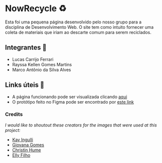 # NowRecycle ♻️

Esta foi uma pequena página desenvolvido pelo nosso grupo para a disciplina de Desenvolvimento Web. O site tem como intuito fornecer uma coleta de materiais que iriam ao descarte comum para serem reciclados.

## Integrantes 🔎

- Lucas Carrijo Ferrari
- Rayssa Kellen Gomes Martins
- Marco Antônio da Silva Alves

## Links úteis 🔗

- A página funcionando pode ser visualizada clicando [aqui](https://luwucaz.github.io/CONWEB-Projeto_Integrado/)
- O protótipo feito no Figma pode ser encontrado por [este link](https://bit.ly/3GoMou9)

### Credits

*I would like to shoutout these creators for the images that were used at this project:*

- [Kay Ingulli](https://unsplash.com/@kingulli?utm_source=unsplash&utm_medium=referral&utm_content=creditCopyText)
- [Giovana Gomes](https://unsplash.com/es/@gimazzarello?utm_source=unsplash&utm_medium=referral&utm_content=creditCopyText)
- [Christin Hume](https://unsplash.com/@christinhumephoto?utm_source=unsplash&utm_medium=referral&utm_content=creditCopyText)
- [Elly Filho](https://unsplash.com/@ellyfilho?utm_source=unsplash&utm_medium=referral&utm_content=creditCopyText)
